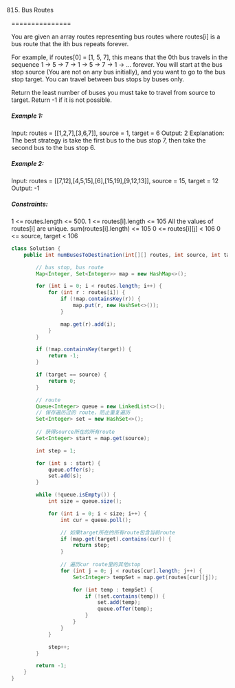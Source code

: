 815. Bus Routes

===============

You are given an array routes representing bus routes where routes[i] is a bus route that the ith bus repeats forever.

For example, if routes[0] = [1, 5, 7], this means that the 0th bus travels in the sequence 1 -> 5 -> 7 -> 1 -> 5 -> 7 -> 1 -> ... forever.
You will start at the bus stop source (You are not on any bus initially), and you want to go to the bus stop target. You can travel between bus stops by buses only.

Return the least number of buses you must take to travel from source to target. Return -1 if it is not possible.

##### Example 1:

Input: routes = [[1,2,7],[3,6,7]], source = 1, target = 6
Output: 2
Explanation: The best strategy is take the first bus to the bus stop 7, then take the second bus to the bus stop 6.

##### Example 2:

Input: routes = [[7,12],[4,5,15],[6],[15,19],[9,12,13]], source = 15, target = 12
Output: -1

##### Constraints:

1 <= routes.length <= 500.
1 <= routes[i].length <= 105
All the values of routes[i] are unique.
sum(routes[i].length) <= 105
0 <= routes[i][j] < 106
0 <= source, target < 106

```java
class Solution {
    public int numBusesToDestination(int[][] routes, int source, int target) {

        // bus stop, bus route
        Map<Integer, Set<Integer>> map = new HashMap<>();

        for (int i = 0; i < routes.length; i++) {
            for (int r : routes[i]) {
                if (!map.containsKey(r)) {
                    map.put(r, new HashSet<>());
                }

                map.get(r).add(i);
            }
        }

        if (!map.containsKey(target)) {
            return -1;
        }

        if (target == source) {
            return 0;
        }

        // route
        Queue<Integer> queue = new LinkedList<>();
        // 保存遍历过的 route，防止重复遍历
        Set<Integer> set = new HashSet<>();
        
        // 获得source所在的所有route
        Set<Integer> start = map.get(source);

        int step = 1;

        for (int s : start) {
            queue.offer(s);
            set.add(s);
        }

        while (!queue.isEmpty()) {
            int size = queue.size();

            for (int i = 0; i < size; i++) {
                int cur = queue.poll();

                // 如果target所在的所有route包含当前route
                if (map.get(target).contains(cur)) {
                    return step;
                }
                
                // 遍历cur route里的其他stop
                for (int j = 0; j < routes[cur].length; j++) {
                    Set<Integer> tempSet = map.get(routes[cur][j]);

                    for (int temp : tempSet) {
                        if (!set.contains(temp)) {
                            set.add(temp);
                            queue.offer(temp);
                        }
                    } 
                }
            }

            step++;
        }

        return -1;
    }
}
```

